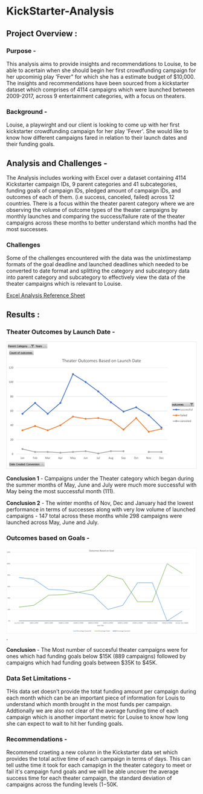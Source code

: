 # KickStarter-Analysis

## Project Overview : 

### Purpose -

This analysis aims to provide insights and recommendations to Louise, to be able to acertain when she should begin her first crowdfunding campaign for her upcominig play 'Fever" for which she has a estimate budget of $10,000. The insights and recommendations have been sourced from a kickstarter dataset which comprises of 4114 campaigns which were launched between 2009-2017, across 9 entertainment categories, with a focus on theaters. 

### Background - 
Louise, a playwirght and our client is looking to come up with her first kickstarter crowdfunding campaign for her play 'Fever'. She would  like to know how different campaigns fared in relation to their launch dates and their funding goals.

## Analysis and Challenges - 

The Analysis includes working with Excel over a dataset containing 4114 Kickstarter  campaign IDs,  9 parent categories and 41 subcategories,  funding goals of campaign IDs,  pledged amount of campaign IDs, and outcomes of each of them. (i.e success, canceled, failed) across 12 countries. There is a focus within the theater parent category where we are observing the volume of outcome types of the theater campaigns by monthly launches and comparing the success/failure rate of the theater campaigns across these months to better understand which months had the most successes. 

### Challenges 

Some of the challenges encountered with the data was the unixtimestamp formats of the goal deadline and launched deadlines which needed to be converted to date format and splitting the category and subcategory data into parent category and subcategory to effectively view the data of the theater campaigns which is relevant to Louise. 

[Excel Analysis Reference Sheet](https://github.com/ishan9220/kickstarter-analysis/blob/main/Kickstarter_Challenge.xlsx)

## Results : 

### Theater Outcomes by Launch Date -

![Theater_Outcomes_vs_Launch](https://github.com/ishan9220/kickstarter-analysis/blob/main/Theater_Outcomes_vs_Launch.png)

**Conclusion 1** -
 Campaigns under the Theater category which began during the summer months of May, June and July were much more successful with May being the most successful month (111). 

**Conclusion 2** -
The winter months of Nov, Dec and January had the lowest performance in terms of successes  along with very low volume of launched campaigns - 147 total across these months while 298 campaigns were launched across May, June and July.  

### Outcomes based on Goals - 

![Outcomes_vs_Goals](https://github.com/ishan9220/kickstarter-analysis/blob/main/Outcomes_vs_Goals.png).

**Conclusion** -
The Most number of succesful theater campaigns were for ones which had funding goals below $15K (889 campaigns) followed by campaigns which had funding goals between $35K to $45K.

### Data Set Limitations - 

THis data set doesn't provide the totat funding amount per campaign during each month which can be an important piece of information for Louis to understand which month brought in the most funds per campaign. 
Addtionally we are also not clear of the average funding time of each campaign which is another important metric for Louise to know how long she can expect to wait to hit her funding goals. 

### Recommendations -

Recommend craeting a new column in the Kickstarter data set which provides the total active time of each campaign in terms of days. This can tell usthe time it took for each camapign in the theater category to meet or fail it's campaign fund goals and we will be able uncover the average success time for each theater campaign, the standard deviation of campaigns across the funding levels ($1-$50K. 


